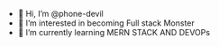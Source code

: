 - 👋 Hi, I’m @phone-devil
- 👀 I’m interested in becoming Full stack Monster
- 🌱 I’m currently learning MERN STACK AND DEVOPs

<!---
phone-devil/phone-devil is a ✨ special ✨ repository because its `README.md` (this file) appears on your GitHub profile.
You can click the Preview link to take a look at your changes.
--->
